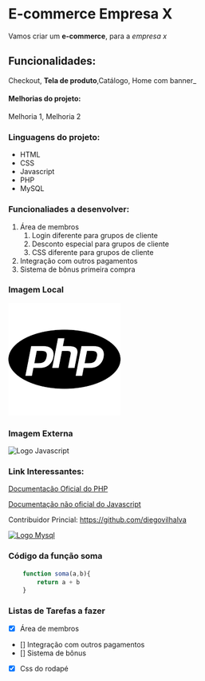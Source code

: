 # E-commerce Empresa X

Vamos criar um **e-commerce**, para a *empresa x*

## Funcionalidades:

Checkout, **Tela de produto**,Catálogo, Home com banner_

#### Melhorias do projeto:

Melhoria 1, Melhoria 2

### Linguagens do projeto:

* HTML
* CSS
* Javascript
* PHP
* MySQL

### Funcionaliades a desenvolver:
1. Área de membros
    1. Login diferente para grupos de cliente
    2. Desconto especial para grupos de cliente
    3. CSS diferente para grupos de cliente
2. Integração com outros pagamentos
3. Sistema de bônus primeira compra

### Imagem Local

![Logo do PHP](img/php-logo.png)

### Imagem Externa

![Logo Javascript](https://upload.wikimedia.org/wikipedia/commons/9/99/Unofficial_JavaScript_logo_2.svg)

### Link Interessantes:

[Documentacão Oficial do PHP](https://www.php.net/)

[Documentação não oficial do Javascript](https://developer.mozilla.org/pt-BR/docs/Web/JavaScript)

Contribuidor Princial: https://github.com/diegovilhalva

[![Logo Mysql](https://upload.wikimedia.org/wikipedia/commons/b/b2/Database-mysql.svg)](https://www.mysql.com/)

### Código da função soma

```Javascript
    function soma(a,b){
        return a + b
    }
```
### Listas de Tarefas a fazer
- [x] Área de membros
- [] Integração com outros pagamentos
- [] Sistema de bônus
- [x] Css do rodapé